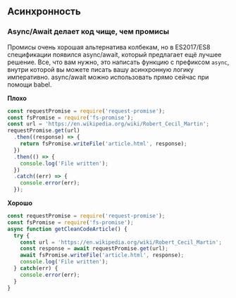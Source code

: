 ## **Асинхронность**
### Async/Await делает код чище, чем промисы
Промисы очень хорошая альтернатива колбекам, но в ES2017/ES8 спецификации появился аsync/аwait, который предлагает ещё лучшее решение. Все, что вам нужно, это написать функцию с префиксом `async`, внутри которой вы можете писать вашу асинхронную логику императивно. аsync/аwait можно использовать прямо сейчас при помощи babel.

**Плохо**
```javascript
const requestPromise = require('request-promise');
const fsPromise = require('fs-promise');
const url = 'https://en.wikipedia.org/wiki/Robert_Cecil_Martin';
requestPromise.get(url)
  .then((response) => {
    return fsPromise.writeFile('article.html', response);
  })
  .then(() => {
    console.log('File written');
  })
  .catch((err) => {
    console.error(err);
  });
```

**Хорошо**
```javascript
const requestPromise = require('request-promise');
const fsPromise = require('fs-promise');
async function getCleanCodeArticle() {
  try {
    const url = 'https://en.wikipedia.org/wiki/Robert_Cecil_Martin';
    const response = await requestPromise.get(url);
    await fsPromise.writeFile('article.html', response);
    console.log('File written');
  } catch(err) {
    console.error(err);
  }
}
```